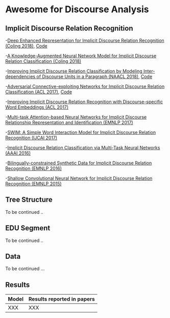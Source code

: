 # Awesome for Discourse Analysis

## Implicit Discourse Relation Recognition

-[Deep Enhanced Representation for Implicit Discourse Relation Recognition (Coling 2018)](https://aclweb.org/anthology/papers/C/C18/C18-1048/), [Code](https://github.com/hxbai/Deep_Enhanced_Repr_for_IDRR)



-[A Knowledge-Augmented Neural Network Model for Implicit Discourse Relation Classification (Coling 2018)](https://aclweb.org/anthology/papers/C/C18/C18-1049/)


-[Improving Implicit Discourse Relation Classification by Modeling Inter-dependencies of Discourse Units in a Paragraph (NAACL 2018)](https://aclweb.org/anthology/papers/N/N18/N18-1013/), [Code](https://github.com/ZeyuDai/paragraph-level_implicit_discourse_relation_classification)

-[Adversarial Connective-exploiting Networks for Implicit Discourse Relation Classification (ACL 2017)](https://aclweb.org/anthology/papers/P/P17/P17-1093/), [Code](https://github.com/qkaren/Adversarial-Network-for-Discourse-ACL2017)

-[Improving Implicit Discourse Relation Recognition with Discourse-specific Word Embeddings (ACL 2017)](https://aclweb.org/anthology/papers/P/P17/P17-2042/)

-[Multi-task Attention-based Neural Networks for Implicit Discourse Relationship Representation and Identification (EMNLP 2017)]()

-[SWIM: A Simple Word Interaction Model for Implicit Discourse Relation Recognition (IJCAI 2017)]()

-[Implicit Discourse Relation Classification via Multi-Task Neural Networks (AAAI 2016)]()

-[Bilingually-constrained Synthetic Data for Implicit Discourse Relation Recognition (EMNLP 2016)]()

-[Shallow Convolutional Neural Network for Implicit Discourse Relation Recognition (EMNLP 2015)]()

## Tree Structure

To be continued ..

## EDU Segment 

To be continued ..

## Data

To be continued ...


## Results
Model          | Results reported in papers  
------------   | -------------               
XXX            | XXX                         
